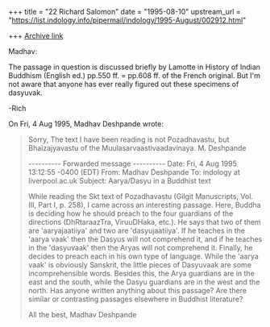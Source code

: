 +++
title = "22 Richard Salomon"
date = "1995-08-10"
upstream_url = "https://list.indology.info/pipermail/indology/1995-August/002912.html"

+++
[Archive link](https://list.indology.info/pipermail/indology/1995-August/002912.html)

Madhav:

The passage in question is discussed briefly by Lamotte in History of 
Indian Buddhism (English ed.) pp.550 ff. = pp.608 ff. of the French 
original.  But I'm not aware that anyone has ever really figured out 
these specimens of dasyuvak.  

-Rich


On Fri, 4 Aug 1995, Madhav Deshpande wrote:

> Sorry,
> 	The text I have been reading is not Pozadhavastu, but 
> Bhaizajyavastu of the Muulasarvaastivaadavinaya.
> 		M. Deshpande
> 
> ---------- Forwarded message ----------
> Date: Fri, 4 Aug 1995 13:12:55 -0400 (EDT)
> From: Madhav Deshpande <mmdesh at umich.edu>
> To: indology at liverpool.ac.uk
> Subject: Aarya/Dasyu in a Buddhist text
> 
> 
> 	While reading the Skt text of Pozadhavastu (Gilgit Manuscripts, 
> Vol. III, Part I, p. 258), I came across an interesting passage.  Here, 
> Buddha is deciding how he should preach to the four guardians of the 
> directions (DhRtaraazTra, ViruuDHaka, etc.).  He says that two of them 
> are 'aaryajaatiiya' and two are 'dasyujaatiiya'.  If he teaches in the 
> 'aarya vaak' then the Dasyus will not comprehend it, and if he teaches in 
> the 'dasyuvaak' then the Aryas will not comprehend it.  Finally, he 
> decides to preach each in his own type of language.  While the 'aarya 
> vaak' is obviously Sanskrit, the little pieces of Dasyuvaak are some 
> incomprehensible words.  Besides this, the Arya guardians are in the east 
> and the south, while the Dasyu guardians are in the west and the north.
> 	Has anyone written anything about this passage?  Are there 
> similar or contrasting passages elsewhere in Buddhist literature?
> 
> 	All the best,
> 				Madhav Deshpande
> 
>  
> 





